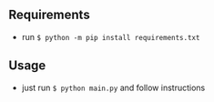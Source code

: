 ## Requirements
- run `$ python -m pip install requirements.txt`

## Usage
- just run `$ python main.py` and follow instructions
